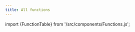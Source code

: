 ```yaml
---
title: All functions
---
```

import {FunctionTable} from '/src/components/Functions.js';

<FunctionTable />